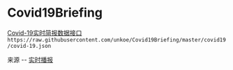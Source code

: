 # Covid19Briefing


[Covid-19实时简报数据接口](https://raw.githubusercontent.com/unkoe/Covid19Briefing/master/covid19/covid-19.json)
`https://raw.githubusercontent.com/unkoe/Covid19Briefing/master/covid19/covid-19.json`

来源 -- [实时播报](https://voice.baidu.com/act/newpneumonia/newpneumonia/?from=osari_aladin_banner#tab1)
